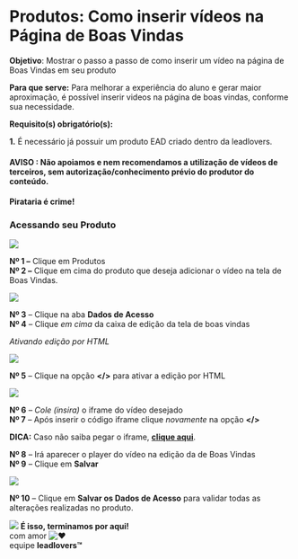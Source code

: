 # Produtos: Como inserir vídeos na Página de Boas Vindas

**Objetivo**: Mostrar o passo a passo de como inserir um vídeo na página de Boas Vindas em seu produto

**Para que serve:** Para melhorar a experiência do aluno e gerar maior aproximação, é possível inserir videos na página de boas vindas, conforme sua necessidade.

**Requisito(s) obrigatório(s):**&#x20;

**1.** É necessário já possuir um produto EAD criado dentro da leadlovers.

#### **AVISO :** Não apoiamos e nem recomendamos a utilização de vídeos de terceiros, sem autorização/conhecimento prévio do produtor do conteúdo.

#### **Pirataria é crime!**

### **Acessando seu Produto**

[![](https://legado.leadlovers.site/wp-content/uploads/2020/09/2020-08-07\_14-10-21.png)](https://legado.leadlovers.site/wp-content/uploads/2020/09/2020-08-07\_14-10-21.png)

**Nº 1 –** Clique em Produtos\
**Nº 2 –** Clique em cima do produto que deseja adicionar o vídeo na tela de Boas Vindas.

[![](https://legado.leadlovers.site/wp-content/uploads/2020/09/produtos\_-como-inserir-vdeos-na-pgina-de-boas-vindas-360042904774\_mceclip1.png)](https://legado.leadlovers.site/wp-content/uploads/2020/09/produtos\_-como-inserir-vdeos-na-pgina-de-boas-vindas-360042904774\_mceclip1.png)

**Nº 3** – Clique na aba **Dados de Acesso**\
**Nº 4** – Clique _em cima_ da caixa de edição da tela de boas vindas

_Ativando edição por HTML_

[![](https://legado.leadlovers.site/wp-content/uploads/2020/09/produtos\_-como-inserir-vdeos-na-pgina-de-boas-vindas-360042904774\_mceclip2.png)](https://legado.leadlovers.site/wp-content/uploads/2020/09/produtos\_-como-inserir-vdeos-na-pgina-de-boas-vindas-360042904774\_mceclip2.png)

**Nº 5** – Clique na opção **\</>** para ativar a edição por HTML

[![](https://legado.leadlovers.site/wp-content/uploads/2020/09/produtos\_-como-inserir-vdeos-na-pgina-de-boas-vindas-360042904774\_mceclip3.png)](https://legado.leadlovers.site/wp-content/uploads/2020/09/produtos\_-como-inserir-vdeos-na-pgina-de-boas-vindas-360042904774\_mceclip3.png)

**Nº 6** – _Cole (insira)_ o iframe do vídeo desejado\
**Nº 7** – Após inserir o código iframe clique _novamente_ na opção **\</>**

**DICA:** Caso não saiba pegar o iframe, [**clique aqui**](https://suporte.love/iframe/).

**Nº 8** – Irá aparecer o player do vídeo na edição da de Boas Vindas\
**Nº 9** – Clique em **Salvar**

[![](https://legado.leadlovers.site/wp-content/uploads/2020/09/produtos\_-como-inserir-vdeos-na-pgina-de-boas-vindas-360042904774\_mceclip4.png)](https://legado.leadlovers.site/wp-content/uploads/2020/09/produtos\_-como-inserir-vdeos-na-pgina-de-boas-vindas-360042904774\_mceclip4.png)

**Nº 10** – Clique em **Salvar os Dados de Acesso** para validar todas as alterações realizadas no produto.

![](https://legado.leadlovers.site/wp-content/uploads/2020/09/1f3c1.svg) **É isso, terminamos por aqui!**\
com amor ![❤](https://legado.leadlovers.site/wp-content/uploads/2020/09/2764.svg)\
equipe **leadlovers™**
